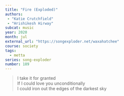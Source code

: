 ```yaml
---
title: "Fire (Exploded)"
authors:
 - "Katie Crutchfield"
 - "Hrishikesh Hirway" 
subcat: music
year: 2020
month: jul
external_url: "https://songexploder.net/waxahatchee"
course: society
tags:
  - metta
series: song-exploder
number: 189
---
```


> I take it for granted  
If I could love you unconditionally  
I could iron out the edges of the darkest sky  

